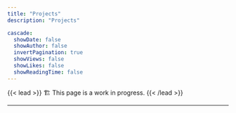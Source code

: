 ```yaml
---
title: "Projects"
description: "Projects"

cascade:
  showDate: false
  showAuthor: false
  invertPagination: true
  showViews: false
  showLikes: false
  showReadingTime: false
---
```


{{< lead >}}
🏗️ This page is a work in progress.
{{< /lead >}}

---
